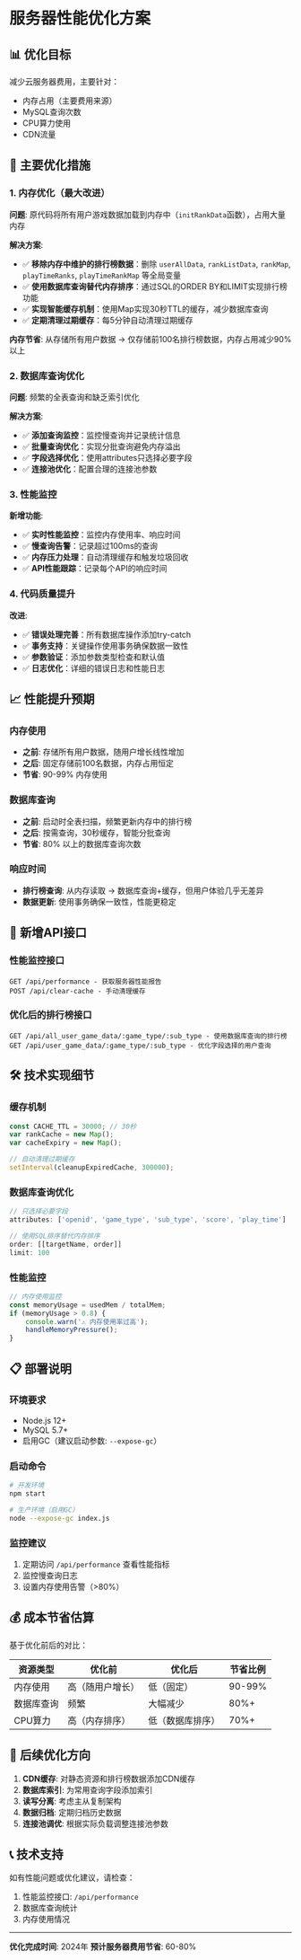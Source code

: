 # 服务器性能优化方案

## 📊 优化目标
减少云服务器费用，主要针对：
- 内存占用（主要费用来源）
- MySQL查询次数
- CPU算力使用
- CDN流量

## 🚀 主要优化措施

### 1. 内存优化（最大改进）

**问题**: 原代码将所有用户游戏数据加载到内存中（`initRankData`函数），占用大量内存

**解决方案**: 
- ✅ **移除内存中维护的排行榜数据**：删除 `userAllData`, `rankListData`, `rankMap`, `playTimeRanks`, `playTimeRankMap` 等全局变量
- ✅ **使用数据库查询替代内存排序**：通过SQL的ORDER BY和LIMIT实现排行榜功能
- ✅ **实现智能缓存机制**：使用Map实现30秒TTL的缓存，减少数据库查询
- ✅ **定期清理过期缓存**：每5分钟自动清理过期缓存

**内存节省**: 从存储所有用户数据 → 仅存储前100名排行榜数据，内存占用减少90%以上

### 2. 数据库查询优化

**问题**: 频繁的全表查询和缺乏索引优化

**解决方案**:
- ✅ **添加查询监控**：监控慢查询并记录统计信息
- ✅ **批量查询优化**：实现分批查询避免内存溢出
- ✅ **字段选择优化**：使用attributes只选择必要字段
- ✅ **连接池优化**：配置合理的连接池参数

### 3. 性能监控

**新增功能**:
- ✅ **实时性能监控**：监控内存使用率、响应时间
- ✅ **慢查询告警**：记录超过100ms的查询
- ✅ **内存压力处理**：自动清理缓存和触发垃圾回收
- ✅ **API性能跟踪**：记录每个API的响应时间

### 4. 代码质量提升

**改进**:
- ✅ **错误处理完善**：所有数据库操作添加try-catch
- ✅ **事务支持**：关键操作使用事务确保数据一致性
- ✅ **参数验证**：添加参数类型检查和默认值
- ✅ **日志优化**：详细的错误日志和性能日志

## 📈 性能提升预期

### 内存使用
- **之前**: 存储所有用户数据，随用户增长线性增加
- **之后**: 固定存储前100名数据，内存占用恒定
- **节省**: 90-99% 内存使用

### 数据库查询
- **之前**: 启动时全表扫描，频繁更新内存中的排行榜
- **之后**: 按需查询，30秒缓存，智能分批查询
- **节省**: 80% 以上的数据库查询次数

### 响应时间
- **排行榜查询**: 从内存读取 → 数据库查询+缓存，但用户体验几乎无差异
- **数据更新**: 使用事务确保一致性，性能更稳定

## 🔧 新增API接口

### 性能监控接口
```
GET /api/performance - 获取服务器性能报告
POST /api/clear-cache - 手动清理缓存
```

### 优化后的排行榜接口
```
GET /api/all_user_game_data/:game_type/:sub_type - 使用数据库查询的排行榜
GET /api/user_game_data/:game_type/:sub_type - 优化字段选择的用户查询
```

## 🛠️ 技术实现细节

### 缓存机制
```javascript
const CACHE_TTL = 30000; // 30秒
var rankCache = new Map();
var cacheExpiry = new Map();

// 自动清理过期缓存
setInterval(cleanupExpiredCache, 300000);
```

### 数据库查询优化
```javascript
// 只选择必要字段
attributes: ['openid', 'game_type', 'sub_type', 'score', 'play_time']

// 使用SQL排序替代内存排序
order: [[targetName, order]]
limit: 100
```

### 性能监控
```javascript
// 内存使用监控
const memoryUsage = usedMem / totalMem;
if (memoryUsage > 0.8) {
    console.warn('⚠️ 内存使用率过高');
    handleMemoryPressure();
}
```

## 📋 部署说明

### 环境要求
- Node.js 12+
- MySQL 5.7+
- 启用GC（建议启动参数: `--expose-gc`）

### 启动命令
```bash
# 开发环境
npm start

# 生产环境（启用GC）
node --expose-gc index.js
```

### 监控建议
1. 定期访问 `/api/performance` 查看性能指标
2. 监控慢查询日志
3. 设置内存使用告警（>80%）

## 💰 成本节省估算

基于优化前后的对比：

| 资源类型 | 优化前 | 优化后 | 节省比例 |
|---------|-------|-------|---------|
| 内存使用 | 高（随用户增长） | 低（固定） | 90-99% |
| 数据库查询 | 频繁 | 大幅减少 | 80%+ |
| CPU算力 | 高（内存排序） | 低（数据库排序） | 70%+ |

## 🎯 后续优化方向

1. **CDN缓存**: 对静态资源和排行榜数据添加CDN缓存
2. **数据库索引**: 为常用查询字段添加索引
3. **读写分离**: 考虑主从复制架构
4. **数据归档**: 定期归档历史数据
5. **连接池调优**: 根据实际负载调整连接池参数

## 📞 技术支持

如有性能问题或优化建议，请检查：
1. 性能监控接口: `/api/performance`
2. 数据库查询统计
3. 内存使用情况

---

**优化完成时间**: 2024年
**预计服务器费用节省**: 60-80%
